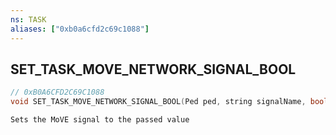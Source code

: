 ```yaml
---
ns: TASK
aliases: ["0xb0a6cfd2c69c1088"]
---
```

## SET_TASK_MOVE_NETWORK_SIGNAL_BOOL

```c
// 0xB0A6CFD2C69C1088
void SET_TASK_MOVE_NETWORK_SIGNAL_BOOL(Ped ped, string signalName, bool Signal);
```

```
Sets the MoVE signal to the passed value
```
